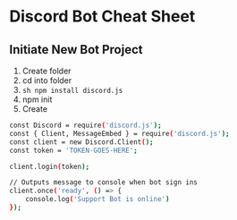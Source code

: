 # Discord Bot Cheat Sheet

## Initiate New Bot Project

1. Create folder 
2. cd into folder
3. ```sh npm install discord.js```
4. npm init
5. Create 

```sh
const Discord = require('discord.js');
const { Client, MessageEmbed } = require('discord.js');
const client = new Discord.Client();
const token = 'TOKEN-GOES-HERE';

client.login(token);

// Outputs message to console when bot sign ins
client.once('ready', () => {
    console.log('Support Bot is online')
});
```
